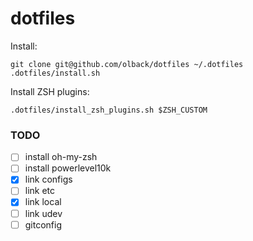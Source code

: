 # dotfiles

Install:
```terminal
git clone git@github.com/olback/dotfiles ~/.dotfiles
.dotfiles/install.sh
```

Install ZSH plugins:
```terminal
.dotfiles/install_zsh_plugins.sh $ZSH_CUSTOM
```


### TODO

* [ ] install oh-my-zsh
* [ ] install powerlevel10k
* [x] link configs
* [ ] link etc
* [x] link local
* [ ] link udev
* [ ] gitconfig
